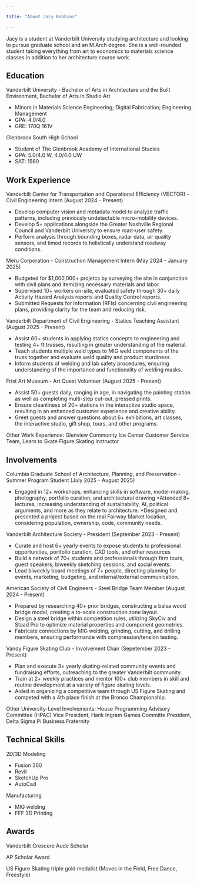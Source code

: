 ```yaml
---

title: "About Jacy Robbins"

---
```


Jacy is a student at Vanderbilt University studying architecture and looking to pursue graduate school and an M.Arch degree. She is a well-rounded student taking everything from art to economics to materials science classes in addition to her architecture course work.

## Education

Vanderbilt University - Bachelor of Arts in Architecture and the Built Environment, Bachelor of Arts in Studio Art 

* Minors in Materials Science Engineering; Digital Fabrication; Engineering Management
* GPA: 4.0/4.0
* GRE: 170Q 161V

Glenbrook South High School
* Student of The Glenbrook Academy of International Studies
* GPA: 5.0/4.0 W, 4.0/4.0 UW
* SAT: 1560

## Work Experience

Vanderbilt Center for Transportation and Operational Efficiency (VECTOR) - Civil Engineering Intern (August 2024 - Present)
* Develop computer vision and metadata model to analyze traffic patterns, including previously undetectable micro-mobility devices.
* Develop 5+ applications alongside the Greater Nashville Regional Council and Vanderbilt University to ensure road-user safety.
* Perform analysis through bounding boxes, radar data, air quality sensors, and timed records to holistically understand roadway conditions.

Meru Corporation - Construction Management Intern (May 2024 - January 2025)
* Budgeted for $1,000,000+ projetcs by surveying the site in conjunction with civil plans and itemizing necessary materials and labor.
* Supervised 10+ workers on-site, evaluated safety through 30+ daily Activity Hazard Analysis reports and Quality Control reports.
* Submitted Requests for Information (RFIs) concerning civil engineering plans, providing clarity for the team and reducing risk.

Vanderbilt Department of Civil Engineering - Statics Teaching Assistant (August 2025 - Present)
* Assist 60+ students in applying statics concepts to engineering and testing 4+ ft trusses, resulting in greater understanding of the material.
* Teach students multiple weld types to MIG weld components of the truss together and evaluate weld quality and product sturdiness.
* Inform students of welding and lab safety procedures, ensuring understanding of the importance and functionality of welding masks.

Frist Art Museum - Art Quest Volunteer (August 2025 - Present)
* Assist 50+ guests daily, ranging in age, in navigating the painting station as well as completing multi-step cut-out, pressed prints. 
* Ensure cleanliness of 20+ stations in the interactive studio space, resulting in an enhanced customer experience and creative ability.
* Greet guests and answer questions about 6+ exhibitions, art classes, the interactive studio, gift shop, tours, and other programs.

Other Work Experience: Glenview Community Ice Center Customer Service Team, Learn to Skate Figure Skating Instructor


## Involvements

Columbia Graduate School of Architecture, Planning, and Preservation - Summer Program Student (July 2025 - August 2025)
* Engaged in 12+ workshops, enhancing skills in software, model-making, photography, portfolio curation, and architectural drawing
*Attended 8+ lectures, increasing understanding of sustainability, AI, political arguments, and more as they relate to architecture.
*Designed and presented a project based on the real Fairway Market location, considering population, ownership, code, community needs.

Vanderbilt Architecture Society - President (September 2023 - Present)
* Curate and host 6+ yearly events to expose students to professional opportunities, portfolio curation, CAD tools, and other resources
* Build a network of 70+ students and professionals through firm tours, guest speakers, biweekly sketching sessions, and social events.
* Lead biweekly board meetings of 7+ people, directing planning for events, marketing, budgeting, and internal/external communication.

American Society of Civil Engineers - Steel Bridge Team Member (August 2024 - Present)
* Prepared by researching 40+ prior bridges, constructing a balsa wood bridge model, creating a to-scale construction zone layout.
* Design a steel bridge within competition rules, utilizing SkyCiv and Staad Pro to optimize material properties and component geometries.
* Fabricate connections by MIG welding, grinding, cutting, and drilling members, ensuring performance with compression/tension testing.

Vandy Figure Skating Club - Involvement Chair (Sepetember 2023 - Present)
* Plan and execute 3+ yearly skating-related community events and fundraising efforts, outreaching to the greater Vanderbilt community.
* Train at 2+ weekly practices and mentor 100+ club members in skill and routine development at a variety of figure skating levels.
* Aided in organizing a competitive team through US Figure Skating and competed with a 4th place finish at the Bronco Championship.

Other University-Level Involvements: House Programming Advisory Committee (HPAC) Vice President, Hank Ingram Games Committe President, Delta Sigma Pi Business Fraternity

## Technical Skills
2D/3D Modeling
* Fusion 360
* Revit
* SketchUp Pro
* AutoCad

Manufacturing
* MIG welding
* FFF 3D Printing

## Awards
Vanderbilt Crescere Aude Scholar

AP Scholar Award

US Figure Skating triple gold medalist (Moves in the Field, Free Dance, Freestyle)
